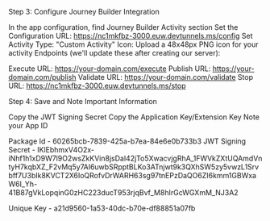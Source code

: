 Step 3: Configure Journey Builder Integration

In the app configuration, find Journey Builder Activity section
Set the Configuration URL: https://nc1mkfbz-3000.euw.devtunnels.ms/config
Set Activity Type: "Custom Activity"
Icon: Upload a 48x48px PNG icon for your activity
Endpoints (we'll update these after creating our server):

Execute URL: https://your-domain.com/execute
Publish URL: https://your-domain.com/publish
Validate URL: https://your-domain.com/validate
Stop URL: https://nc1mkfbz-3000.euw.devtunnels.ms/stop



Step 4: Save and Note Important Information

Copy the JWT Signing Secret
Copy the Application Key/Extension Key
Note your App ID


Package Id - 60265bcb-7839-425a-b7ea-84e6e0b733b3
JWT Signing Secret - IKlEbhmxV4O2x-iNhf1h1xD9W7l9O2wsZkKVin8jsDal42jTo5XwacvjgRhA_1FWVkZXtUQAmdVntyH7kqbXZ_F2vMq5y7AI6uwbSRpptBLKo3ATnjwt9k3QXhSW5zy5vwzL1Srvbff7U3bIk8KVCT2X6IoQRofvDrWARH63sg97tnEPzDaQO6ZI6kmm1GBWxaW6I_Yh-41B87gVkLopqinG0zHC223ducT953rjqBvf_M8hIrGcWGXmM_NJ3A2


Unique Key - a21d9560-1a53-40dc-b70e-df88851a07fb